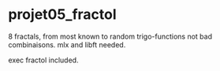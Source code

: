 # projet05_fractol
8 fractals, from most known to random trigo-functions not bad combinaisons.
mlx and libft needed.

exec fractol included.
